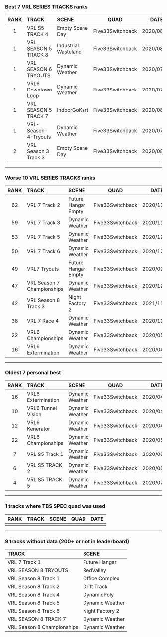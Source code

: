 ### Best 7 VRL SERIES TRACKS ranks
|RANK|TRACK|SCENE|QUAD|DATE|
|:---:|:---|:---|:---:|:---:|
|1|VRL S5 TRACK 4|Empty Scene Day|Five33Switchback|2020/08/09|
|1|VRL SEASON 5 TRACK 8|Industrial Wasteland|Five33Switchback|2020/08/31|
|1|VRL SEASON 6 TRYOUTS|Dynamic Weather|Five33Switchback|2020/07/12|
|1|VRL6 Downtown Loop|Dynamic Weather|Five33Switchback|2020/07/13|
|1|VRL SEASON 5 TRACK 7|IndoorGoKart|Five33Switchback|2020/08/30|
|1|VRL-Season-4-Tryouts|Dynamic Weather|Five33Switchback|2020/07/13|
|2|VRL Season 3 Track 3|Empty Scene Day|Five33Switchback|2020/08/09|
---
### Worse 10 VRL SERIES TRACKS ranks
|RANK|TRACK|SCENE|QUAD|DATE|
|:---:|:---|:---|:---:|:---:|
|62|VRL 7 Track 2|Future Hangar Empty|Five33Switchback|2020/11/11|
|59|VRL 7 Track 3|Dynamic Weather|Five33Switchback|2020/11/15|
|53|VRL 7 Track 5|Dynamic Weather|Five33Switchback|2020/12/09|
|50|VRL 7 Track 6|Dynamic Weather|Five33Switchback|2020/12/20|
|49|VRL7 Tryouts|Future Hangar Empty|Five33Switchback|2020/09/18|
|47|VRL Season 7 Championships|Dynamic Weather|Five33Switchback|2020/12/28|
|42|VRL Season 8 Track 3|Night Factory 2|Five33Switchback|2021/11/27|
|38|VRL 7 Race 4|Dynamic Weather|Five33Switchback|2020/11/28|
|22|VRL6 Championships|Dynamic Weather|Five33Switchback|2020/05/02|
|16|VRL6 Extermination|Dynamic Weather|Five33Switchback|2020/04/11|
---
### Oldest 7 personal best
|RANK|TRACK|SCENE|QUAD|DATE|
|:---:|:---|:---|:---:|:---:|
|16|VRL6 Extermination|Dynamic Weather|Five33Switchback|2020/04/11|
|10|VRL6 Tunnel Vision|Dynamic Weather|Five33Switchback|2020/04/19|
|12|VRL6 Kenerator|Dynamic Weather|Five33Switchback|2020/04/25|
|22|VRL6 Championships|Dynamic Weather|Five33Switchback|2020/05/02|
|7|VRL S5 Track 1|Dynamic Weather|Five33Switchback|2020/06/26|
|6|VRL S5 TRACK 2|Dynamic Weather|Five33Switchback|2020/06/26|
|4|VRL S5 TRACK 5|Dynamic Weather|Five33Switchback|2020/07/12|
---
### 1 tracks where TBS SPEC quad was used
|RANK|TRACK|SCENE|QUAD|DATE|
|:---:|:---|:---|:---:|:---:|
||||||
---
### 9 tracks without data (200+ or not in leaderboard)
|TRACK|SCENE|
|:---|:---|
|VRL 7 Track 1|Future Hangar|
|VRL SEASON 8 TRYOUTS|RedValley|
|VRL Season 8 Track 1|Office Complex|
|VRL Season 8 Track 2|Drift Track|
|VRL Season 8 Track 4|DynamicPoly|
|VRL Season 8 Track 5|Dynamic Weather|
|VRL Season 8 Track 6|Night Factory 2|
|VRL SEASON 8 TRACK 7|Dynamic Weather|
|VRL Season 8 Championships|Dynamic Weather|
